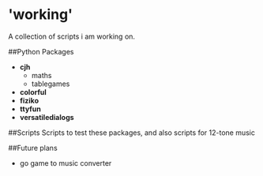 # 'working'
A collection of scripts i am working on.

##Python Packages
- **cjh**
    - maths
    - tablegames
- **colorful**
- **fiziko**
- **ttyfun**
- **versatiledialogs**

##Scripts
Scripts to test these packages, and also scripts for 12-tone music

##Future plans
- go game to music converter